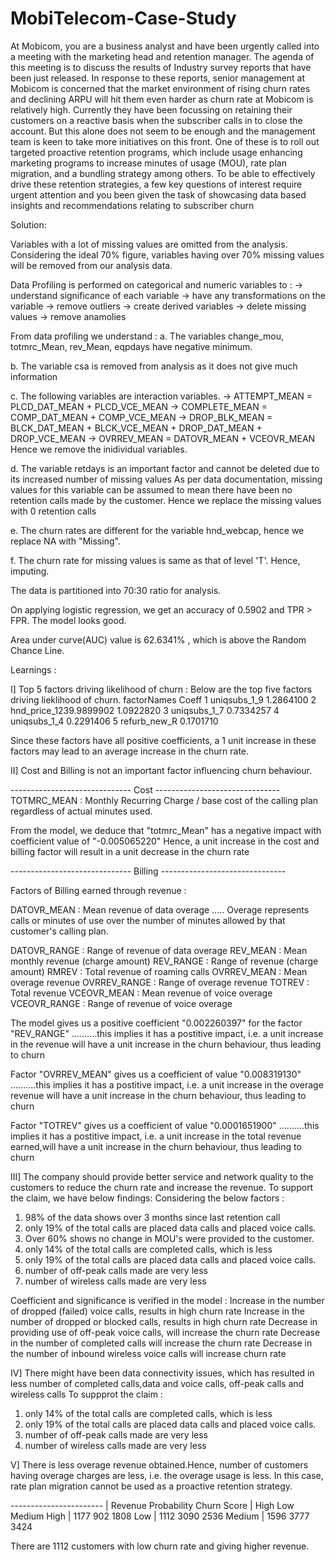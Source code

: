 # MobiTelecom-Case-Study
At Mobicom, you are a business analyst and have been urgently called into a meeting with the marketing head and retention manager. The agenda of this meeting is to discuss the results of Industry survey reports that have been just released. In response to these reports, senior management at Mobicom is concerned that the market environment of rising churn rates and declining ARPU will hit them even harder as churn rate at Mobicom is relatively high. Currently they have been focussing on retaining their customers on a reactive basis when the subscriber calls in to close the account. But this alone does not seem to be enough and the management team is keen to take more initiatives on this front. One of these is to roll out targeted proactive retention programs, which include usage enhancing marketing programs to increase minutes of usage (MOU), rate plan migration, and a bundling strategy among others. To be able to effectively drive these retention strategies, a few key questions of interest require urgent attention and you been given the task of showcasing data based insights and recommendations relating to subscriber churn


Solution:

Variables with a lot of missing values are omitted from the analysis. Considering the ideal 70% figure, variables having over 70% missing values will be removed from our analysis data.


Data Profiling is performed on categorical and numeric variables to :
-> understand significance of each variable
-> have any transformations on the variable
-> remove outliers
-> create derived variables
-> delete missing values 
-> remove anamolies 

From data profiling we understand :
a. The variables change_mou, totmrc_Mean, rev_Mean, eqpdays have negative minimum.

b. The variable csa is removed from analysis as it does not give much information

c. The following variables are interaction variables.
-> ATTEMPT_MEAN =	PLCD_DAT_MEAN + PLCD_VCE_MEAN
-> COMPLETE_MEAN	= COMP_DAT_MEAN + COMP_VCE_MEAN
-> DROP_BLK_MEAN	 = BLCK_DAT_MEAN + BLCK_VCE_MEAN + DROP_DAT_MEAN + DROP_VCE_MEAN
-> OVRREV_MEAN	= DATOVR_MEAN + VCEOVR_MEAN
Hence we remove the inidividual variables.

d. The variable retdays is an important factor and cannot be deleted due to its increased number of missing values
As per data documentation, missing values for this variable can be assumed to mean there have been no retention calls made by the customer. Hence we replace the missing values with 0 retention calls

e. The churn rates are different for the variable hnd_webcap, hence we replace NA with "Missing".

f. The churn rate for missing values is same as that of level 'T'. Hence, imputing.

The data is partitioned into 70:30 ratio for analysis.


On applying logistic regression, we get an accuracy of 0.5902 and TPR > FPR. The model looks good.

Area under curve(AUC) value is 62.6341% , which is above the Random Chance Line.



Learnings :

I] Top 5 factors driving likelihood of churn :
Below are the top five factors driving lieklihood of churn. 
             factorNames     Coeff
1           uniqsubs_1_9 1.2864100
2 hnd_price_1239.9899902 1.0922820
3           uniqsubs_1_7 0.7334257
4           uniqsubs_1_4 0.2291406
5           refurb_new_R 0.1701710

Since these factors have all positive coefficients, a 1 unit increase in these factors may lead to an average increase in the churn 
rate.


II] Cost and Billing is not an important factor influencing churn behaviour.

 ------------------------------ Cost -------------------------------
   TOTMRC_MEAN	 : Monthly Recurring Charge / base cost of the calling 
                  plan regardless of actual minutes used.

 From the model, we deduce that "totmrc_Mean" has a negative impact with
 coefficient value of "-0.005065220"
 Hence, a unit increase in the cost and billing factor will result in a unit
 decrease in the churn rate


------------------------------ Billing -------------------------------

 Factors of Billing earned through revenue : 

   DATOVR_MEAN  :	Mean revenue of data overage
  ..... Overage represents calls or minutes of use over the number of minutes 
  allowed by that customer's calling plan.

   DATOVR_RANGE :	Range of revenue of data overage
   REV_MEAN	   :  Mean monthly revenue (charge amount)
   REV_RANGE	   :  Range of revenue (charge amount)
   RMREV	       :  Total revenue of roaming calls
   OVRREV_MEAN	 :  Mean overage revenue
   OVRREV_RANGE :  Range of overage revenue
   TOTREV	     :  Total revenue
   VCEOVR_MEAN	 :  Mean revenue of voice overage
   VCEOVR_RANGE :  Range of revenue of voice overage



 The model gives us a positive coefficient "0.002260397" for the factor
 "REV_RANGE"
 ..........this implies it has a postitive impact,
 i.e. a unit increase in the revenue will have a unit increase in the churn 
 behaviour, thus leading to churn


 Factor "OVRREV_MEAN" gives us a coefficient of value "0.008319130"
 ..........this implies it has a postitive impact,
 i.e. a unit increase in the overage revenue will have a unit increase in the 
 churn behaviour, thus leading to churn


 Factor "TOTREV" gives us a coefficient of value "0.0001651900"
 ..........this implies it has a postitive impact,
 i.e. a unit increase in the total revenue earned,will have a unit increase in 
 the churn behaviour, thus leading to churn



III] The company should provide better service and network quality to the customers to reduce the churn rate and increase the revenue.
To support the claim, we have below findings:
Considering the below factors :
1. 98% of the data shows over 3 months since last retention call
2. only 19% of the total calls are placed data calls and placed voice calls.
3. Over 60% shows no change in MOU's were provided to the customer.
4. only 14% of the total calls are completed calls, which is less
5. only 19% of the total calls are placed data calls and placed voice calls.
6. number of off-peak calls made are very less
7. number of wireless calls made are very less

Coefficient and significance is verified in the model :
Increase in the number of dropped (failed) voice calls, results in high churn rate
Increase in the number of dropped or blocked calls, results in high churn rate
Decrease in providing use of off-peak voice calls, will increase the churn rate
Decrease in the number of completed calls will increase the churn rate
Decrease in the number of inbound wireless voice calls will increase churn rate



IV] There might have been data connectivity issues, which has resulted in less number of completed calls,data and voice calls,
off-peak calls and wireless calls
To suppprot the claim :
1. only 14% of the total calls are completed calls, which is less
2. only 19% of the total calls are placed data calls and placed voice calls.
3. number of off-peak calls made are very less
4. number of wireless calls made are very less


V]  There is less overage revenue obtained.Hence, number of customers having overage charges are less, i.e. the overage usage is less.
In this case, rate plan migration cannot be used as a proactive retention strategy.

----------------------- |   Revenue
Probability Churn Score |  High  Low Medium
                 High   | 1177  902   1808
                 Low    | 1112 3090   2536
                 Medium | 1596 3777   3424

There are 1112 customers with low churn rate and giving higher revenue.




